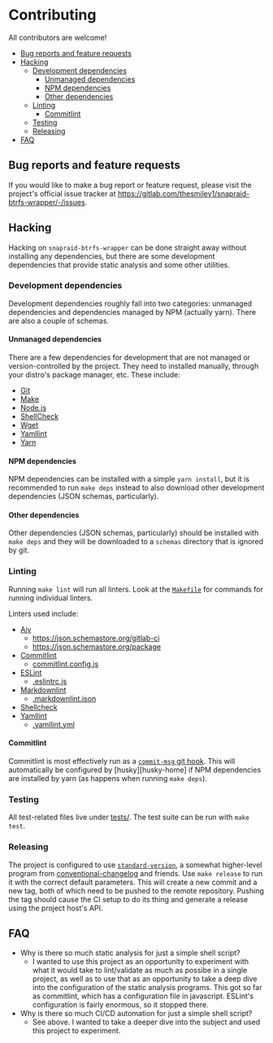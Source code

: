 # Contributing <!-- omit in toc -->

All contributors are welcome!

- [Bug reports and feature requests](#bug-reports-and-feature-requests)
- [Hacking](#hacking)
  - [Development dependencies](#development-dependencies)
    - [Unmanaged dependencies](#unmanaged-dependencies)
    - [NPM dependencies](#npm-dependencies)
    - [Other dependencies](#other-dependencies)
  - [Linting](#linting)
    - [Commitlint](#commitlint)
  - [Testing](#testing)
  - [Releasing](#releasing)
- [FAQ](#faq)


## Bug reports and feature requests

If you would like to make a bug report or feature request, please visit the
project's official issue tracker at
<https://gitlab.com/thesmiley1/snapraid-btrfs-wrapper/-/issues>.


## Hacking

Hacking on `snapraid-btrfs-wrapper` can be done straight away without installing
any dependencies, but there are some development dependencies that provide
static analysis and some other utilities.


### Development dependencies

Development dependencies roughly fall into two categories:  unmanaged
dependencies and dependencies managed by NPM (actually yarn).  There are also a
couple of schemas.


#### Unmanaged dependencies

There are a few dependencies for development that are not managed or
version-controlled by the project.  They need to installed manually, through
your distro's package manager, etc.  These include:

- [Git][git-home]
- [Make][make-home]
- [Node.js][nodejs-home]
- [ShellCheck][shellcheck-home]
- [Wget][wget-home]
- [Yamllint][yamllint-home]
- [Yarn][yarn-home]


#### NPM dependencies

NPM dependencies can be installed with a simple `yarn install`, but it is
recommended to run `make deps` instead to also download other development
dependencies (JSON schemas, particularly).


#### Other dependencies

Other dependencies (JSON schemas, particularly) should be installed with `make
deps` and they will be downloaded to a `schemas` directory that is ignored by
git.


### Linting

Running `make lint` will run all linters.  Look at the
[`Makefile`][this-makefile] for commands for running individual linters.

Linters used include:

- [Ajv][ajv-home]
  - <https://json.schemastore.org/gitlab-ci>
  - <https://json.schemastore.org/package>
- [Commitlint][commitlint-home]
  - [commitlint.config.js][this-commitlint-config]
- [ESLint][eslint-home]
  - [.eslintrc.js][this-eslintrc]
- [Markdownlint][markdownlint-home]
  - [.markdownlint.json][this-markdownlint-config]
- [Shellcheck][shellcheck-home]
- [Yamllint][yamllint-home]
  - [.yamllint.yml][this-yamllint-config]


#### Commitlint

Commitlint is most effectively run as a [`commit-msg` git
hook][git-docs-githooks-commit-msg].  This will automatically be configured by
[husky][husky-home] if NPM dependencies are installed by yarn (as happens when
running `make deps`).


### Testing

All test-related files live under [tests/][this-tests].  The test suite can be
run with `make test`.


### Releasing

The project is configured to use [`standard-version`][standard-version-home], a
somewhat higher-level program from
[conventional-changelog][conventional-changelog-org-home] and friends.  Use
`make release` to run it with the correct default parameters.  This will create
a new commit and a new tag, both of which need to be pushed to the remote
repository.  Pushing the tag should cause the CI setup to do its thing and
generate a release using the project host's API.


## FAQ

- Why is there so much static analysis for just a simple shell script?
  - I wanted to use this project as an opportunity to experiment with what it
    would take to lint/validate as much as possibe in a single project, as well
    as to use that as an opportunity to take a deep dive into the configuration
    of the static analysis programs.  This got so far as commitlint, which has a
    configuration file in javascript.  ESLint's configuration is fairly
    enormous, so it stopped there.
- Why is there so much CI/CD automation for just a simple shell script?
  - See above.  I wanted to take a deeper dive into the subject and used this
    project to experiment.

<!-- Links -------------------------------------------------------------------->

<!-- Local --------------------------->

[this-commitlint-config]:
commitlint.config.js
"commitlint.config.js"

[this-eslintrc]:
.eslintrc.js
".eslintrc.js"

[this-makefile]:
Makefile
"Makefile"

[this-markdownlint-config]:
.markdownlint.json
".markdownlint.json"

[this-tests]:
tests/
"tests/"

[this-yamllint-config]:
.yamllint.yml
".yamllint.yml"

<!-- External ------------------------>

[ajv-home]:
https://ajv.js.org/
"Ajv: Another JSON Schema Validator"

[commitlint-home]:
https://commitlint.js.org/
"Lint commit messages"

[conventional-changelog-org-home]:
https://github.com/conventional-changelog?type=source
"conventional-changelog"

[eslint-home]:
https://eslint.org/
"ESLint - Pluggable JavaScript linter"

[git-docs-githooks-commit-msg]:
https://git-scm.com/docs/githooks#_commit_msg
"Git - githooks Documentation"

[git-home]:
https://git-scm.com/
"Git"

[make-home]:
https://www.gnu.org/software/make/
"GNU Make"

[markdownlint-home]:
https://github.com/DavidAnson/markdownlint
"Style checker and lint tool for Markdown"

[nodejs-home]:
https://nodejs.org
"Node.js"

[shellcheck-home]:
https://www.shellcheck.net
"ShellCheck"

[standard-version-home]:
https://github.com/conventional-changelog/standard-version
"Standard Version"

[wget-home]:
https://www.gnu.org/software/wget/wget.html
"GNU Wget"

[yamllint-home]:
https://github.com/adrienverge/yamllint
"A linter for YAML files"

[yarn-home]:
https://classic.yarnpkg.com
"Yarn"
